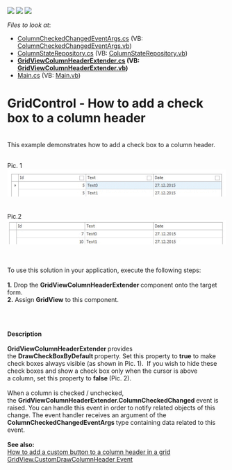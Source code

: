 <!-- default badges list -->
![](https://img.shields.io/endpoint?url=https://codecentral.devexpress.com/api/v1/VersionRange/128624491/15.1.8%2B)
[![](https://img.shields.io/badge/Open_in_DevExpress_Support_Center-FF7200?style=flat-square&logo=DevExpress&logoColor=white)](https://supportcenter.devexpress.com/ticket/details/T325446)
[![](https://img.shields.io/badge/📖_How_to_use_DevExpress_Examples-e9f6fc?style=flat-square)](https://docs.devexpress.com/GeneralInformation/403183)
<!-- default badges end -->
<!-- default file list -->
*Files to look at*:

* [ColumnCheckedChangedEventArgs.cs](./CS/ColumnCheckedChangedEventArgs.cs) (VB: [ColumnCheckedChangedEventArgs.vb](./VB/ColumnCheckedChangedEventArgs.vb))
* [ColumnStateRepository.cs](./CS/ColumnStateRepository.cs) (VB: [ColumnStateRepository.vb](./VB/ColumnStateRepository.vb))
* **[GridViewColumnHeaderExtender.cs](./CS/GridViewColumnHeaderExtender.cs) (VB: [GridViewColumnHeaderExtender.vb](./VB/GridViewColumnHeaderExtender.vb))**
* [Main.cs](./CS/Main.cs) (VB: [Main.vb](./VB/Main.vb))
<!-- default file list end -->
# GridControl - How to add a check box to a column header


<p><br>This example demonstrates how to add a check box to a column header.</p>
<br>Pic. 1<img src="https://raw.githubusercontent.com/DevExpress-Examples/gridcontrol-how-to-add-a-check-box-to-a-column-header-t325446/15.1.8+/media/af2b4a40-acaf-11e5-80bf-00155d62480c.png"><br><br><br>Pic.2<img src="https://raw.githubusercontent.com/DevExpress-Examples/gridcontrol-how-to-add-a-check-box-to-a-column-header-t325446/15.1.8+/media/5556cf9f-acb4-11e5-80bf-00155d62480c.png"><br><br><br>
<p>To use this solution in your application, execute the following steps:<br><br><strong>1.</strong> Drop the <strong>GridViewColumnHeaderExtender </strong>component onto the target form.<br><strong>2.</strong> Assign <strong>GridView</strong> to this component.</p>
<br><br>
<p><strong>Description<br></strong><br><strong>GridViewColumnHeaderExtender </strong>provides the <strong>DrawCheckBoxByDefault </strong>property. Set this property to <strong>true</strong> to make check boxes always visible (as shown in Pic. 1).  If you wish to hide these check boxes and show a check box only when the cursor is above a column, set this property to <strong>false </strong>(Pic. 2).<br><br>When a column is checked / unchecked, the <strong>GridViewColumnHeaderExtender.ColumnCheckedChanged </strong>event is raised. You can handle this event in order to notify related objects of this change. The event handler receives an argument of the <strong>ColumnCheckedChangedEventArgs </strong>type containing data related to this event. <br><br><strong>See also:</strong><br><a href="https://www.devexpress.com/Support/Center/p/E2793">How to add a custom button to a column header in a grid</a><br><a href="https://documentation.devexpress.com/#WindowsForms/DevExpressXtraGridViewsGridGridView_CustomDrawColumnHeadertopic">GridView.CustomDrawColumnHeader Event</a></p>

<br/>


